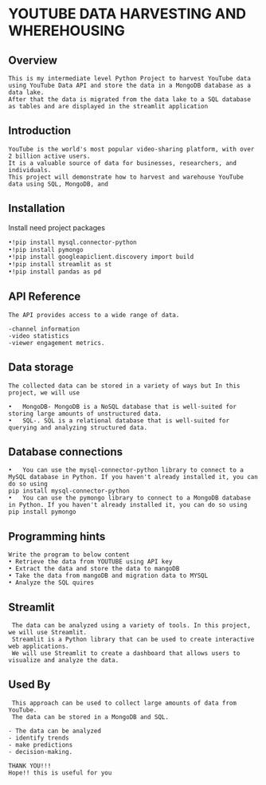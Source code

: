 
# YOUTUBE DATA HARVESTING AND WHEREHOUSING

## Overview
    This is my intermediate level Python Project to harvest YouTube data using YouTube Data API and store the data in a MongoDB database as a data lake.
    After that the data is migrated from the data lake to a SQL database as tables and are displayed in the streamlit application
## Introduction
    YouTube is the world's most popular video-sharing platform, with over 2 billion active users. 
    It is a valuable source of data for businesses, researchers, and individuals. 
    This project will demonstrate how to harvest and warehouse YouTube data using SQL, MongoDB, and 
## Installation

Install need project packages

```bash
•!pip install mysql.connector-python
•!pip install pymongo
•!pip install googleapiclient.discovery import build
•!pip install streamlit as st
•!pip install pandas as pd 

```
    
## API Reference
	The API provides access to a wide range of data. 
```http
-channel information
-video statistics
-viewer engagement metrics.
```


## Data storage
    The collected data can be stored in a variety of ways but In this project, we will use  
```http
•	MongoDB- MongoDB is a NoSQL database that is well-suited for storing large amounts of unstructured data.
•	SQL-. SQL is a relational database that is well-suited for querying and analyzing structured data.

```
## Database connections
```http
•   You can use the mysql-connector-python library to connect to a MySQL database in Python. If you haven't already installed it, you can do so using 
pip install mysql-connector-python
•   You can use the pymongo library to connect to a MongoDB database in Python. If you haven't already installed it, you can do so using 
pip install pymongo
```
## Programming hints
```http
Write the program to below content
• Retrieve the data from YOUTUBE using API key
• Extract the data and store the data to mangoDB
• Take the data from mangoDB and migration data to MYSQL
• Analyze the SQL quires 
```

## Streamlit
```http
 The data can be analyzed using a variety of tools. In this project, we will use Streamlit. 
 Streamlit is a Python library that can be used to create interactive web applications.  
 We will use Streamlit to create a dashboard that allows users to visualize and analyze the data.
```
## Used By
```http
 This approach can be used to collect large amounts of data from YouTube. 
 The data can be stored in a MongoDB and SQL. 

- The data can be analyzed 
- identify trends
- make predictions
- decision-making.
```
```http
THANK YOU!!!
Hope!! this is useful for you
```
